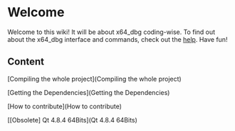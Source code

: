 # Welcome #

Welcome to this wiki! It will be about x64_dbg coding-wise. To find out about the x64_dbg interface and commands, check out the [help](http://help.x64dbg.com). Have fun!

## Content ##
[Compiling the whole project](Compiling the whole project)

[Getting the Dependencies](Getting the Dependencies)

[How to contribute](How to contribute)

[[Obsolete] Qt 4.8.4 64Bits](Qt 4.8.4 64Bits)

